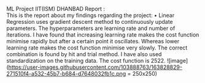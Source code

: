 ML Project IIT(ISM) DHANBAD
Report  :                                                                                                                                 
This is the report about my findings regarding the project:
•	Linear Regression uses gradient descent method to continuously update parameters. The hyperparameters are learning rate and number of iterations. I have found that
increasing learning rate makes the cost function minimise rapidly but after a certain point it oscillates. Whereas lower learning rate makes the cost function minimise
very slowly. The correct combination is found by hit and trial method. I have also used standardization on the training data. The cost function is 2522.
![image](https://user-images.githubusercontent.com/103888763/163828829-271510f4-a532-45b7-b684-d7648032fb1c.png = 250x250)


